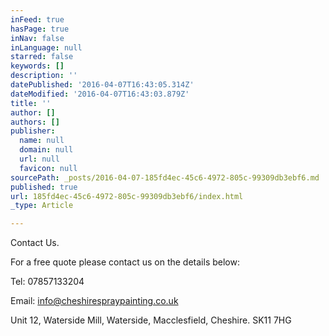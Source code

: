 ```yaml
---
inFeed: true
hasPage: true
inNav: false
inLanguage: null
starred: false
keywords: []
description: ''
datePublished: '2016-04-07T16:43:05.314Z'
dateModified: '2016-04-07T16:43:03.879Z'
title: ''
author: []
authors: []
publisher:
  name: null
  domain: null
  url: null
  favicon: null
sourcePath: _posts/2016-04-07-185fd4ec-45c6-4972-805c-99309db3ebf6.md
published: true
url: 185fd4ec-45c6-4972-805c-99309db3ebf6/index.html
_type: Article

---
```

Contact Us.

For a free quote please contact us on the details below:

Tel: 07857133204

Email: info@cheshirespraypainting.co.uk

Unit 12, Waterside Mill, Waterside, Macclesfield, Cheshire.  SK11 7HG